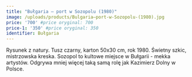 ```yaml
---
title: "Bułgaria – port w Sozopolu (1980)"
image: /uploads/products/Bulgaria–port-w-Sozopolu-(1980).jpg
price: '700' #price oryginal: 700
price-1: '350' #price oryginal: 350
identifier: Bułgaria
---
```


Rysunek z natury. Tusz czarny, karton 50x30 cm, rok 1980. Świetny szkic, mistrzowska kreska. Sozopol to kultowe miejsce w Bułgarii - mekka artystów. Odgrywa mniej więcej taką samą rolę jak Kazimierz Dolny w Polsce.
